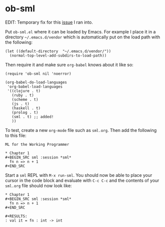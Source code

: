ob-sml
====
EDIT: Temporary fix for this [issue](https://lists.gnu.org/archive/html/emacs-orgmode/2018-11/msg00162.html) I ran into.

Put `ob-sml.el` where it can be loaded by Emacs. For example I place
it in a directory `~/.emacs.d/vendor` which is automatically put on
the load path with the following:

```
(let ((default-directory  "~/.emacs.d/vendor/"))
  (normal-top-level-add-subdirs-to-load-path))
```

Then require it and make sure `org-babel` knows about it like so:

```elisp
(require 'ob-sml nil 'noerror)

(org-babel-do-load-languages
 'org-babel-load-languages
 '((clojure . t)
   (ruby . t)
   (scheme . t)
   (js . t)
   (haskell . t)
   (prolog . t)
   (sml . t) ;; added!
   ))
```

To test, create a new `org-mode` file such as `sml.org`. Then add the
following to this file:

```
ML for the Working Programmer

* Chapter 1
#+BEGIN_SRC sml :session *sml*
  fn n => n + 1
#+END_SRC
```

Start a `sml` REPL with `M-x run-sml`. You should now be able to place
your cursor in the code block and evaluate with `C-c C-c` and the
contents of your `sml.org` file should now look like:

```
* Chapter 1
#+BEGIN_SRC sml :session *sml*
  fn n => n + 1
#+END_SRC

#+RESULTS:
: val it = fn : int -> int
```

